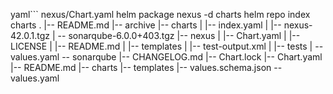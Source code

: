 yaml```
nexus/Chart.yaml
helm package nexus -d charts
helm repo index charts
.
|-- README.md
|-- archive
|-- charts
|   |-- index.yaml
|   |-- nexus-42.0.1.tgz
|   -- sonarqube-6.0.0+403.tgz
|-- nexus
|   |-- Chart.yaml
|   |-- LICENSE
|   |-- README.md
|   |-- templates
|   |-- test-output.xml
|   |-- tests
|   -- values.yaml
-- sonarqube
    |-- CHANGELOG.md
    |-- Chart.lock
    |-- Chart.yaml
    |-- README.md
    |-- charts
    |-- templates
    |-- values.schema.json
    -- values.yaml
```
